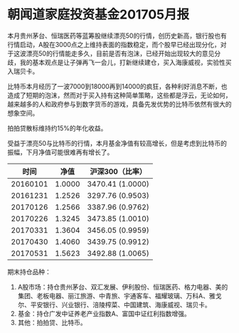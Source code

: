 # 朝闻道家庭投资基金201705月报

本月贵州茅台、恒瑞医药等蓝筹股继续漂亮50的行情，创历史新高，银行股也有行情启动，A股在3000点之上维持表面的指数稳定，而个股早已经出现分化，对于这波漂亮50的行情能走多久，目前是否有泡沫，已经开始出现较大的意见分歧，我的基本观点是让子弹再飞一会儿，打新继续建仓，买入海康威视，实验性买入瑞贝卡。

比特币本月经历了一波7000到18000再到14000的疯狂，各种利好消息不断，也造成了短期的泡沫，然而对于买入持有这种简单策略，这些都是浮云，无论如何，越来越多的人和政府参与到数字货币的游戏，具备先发优势的比特币依然有很大的想象空间。

拍拍贷散标维持约15%的年化收益。

受益于漂亮50与比特币的行情，本月基金净值有较高增长，但是考虑到比特币的振幅，下月净值可能很难再有增长了。

| 时间       | 净值     | 沪深300（比率）        |
| -------- | ------ | ---------------- |
| 20160101 | 1.0000 | 3470.41 (1.0000) |
| 20161231 | 1.2526 | 3297.76 (0.9503) |
| 20170126 | 1.2566 | 3387.96 (0.9762) |
| 20170226 | 1.3245 | 3473.85 (1.0010) |
| 20170331 | 1.3604 | 3456.05 (0.9959) |
| 20170430 | 1.4060 | 3439.75 (0.9912) |
| 20170531 | 1.5623 | 3492.88 (1.0065) |

期末持仓品种：

1. A股市场：持仓贵州茅台、双汇发展、伊利股份、恒瑞医药、格力电器、美的集团、老板电器、丽江旅游、中青旅、宇通客车、福耀玻璃、万科A、雅戈尔、平安银行、兴业银行、涪陵榨菜、中国建筑、海康威视、瑞贝卡。
2. 基金：持仓广发中证养老产业指数A、富国中证红利指数增强。
3. 其他：拍拍贷、比特币。


